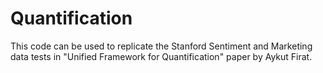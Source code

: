 # Quantification

This code can be used to replicate the Stanford Sentiment and Marketing data tests in "Unified Framework for Quantification" paper by Aykut Firat.
